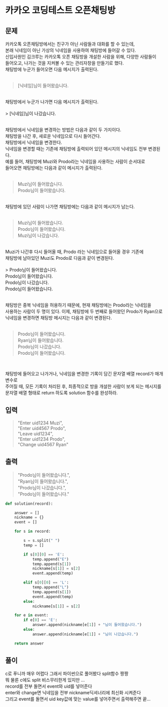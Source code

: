 # 카카오 코딩테스트 오픈채팅방

## 문제
카카오톡 오픈채팅방에서는 친구가 아닌 사람들과 대화를 할 수 있는데,</br>
본래 닉네임이 아닌 가상의 닉네임을 사용하여 채팅방에 들어갈 수 있다.</br>
신입사원인 김크루는 카카오톡 오픈 채팅방을 개설한 사람을 위해, 다양한 사람들이</br>
들어오고, 나가는 것을 지켜볼 수 있는 관리자창을 만들기로 했다. </br>
채팅방에 누군가 들어오면 다음 메시지가 출력된다.</br>
</br>
> [닉네임]님이 들어왔습니다.</br>
</br>
채팅방에서 누군가 나가면 다음 메시지가 출력된다.</br>

</br>
> [닉네임]님이 나갔습니다.</br>
</br>

채팅방에서 닉네임을 변경하는 방법은 다음과 같이 두 가지이다.</br>
채팅방을 나간 후, 새로운 닉네임으로 다시 들어간다.</br>
채팅방에서 닉네임을 변경한다.</br>
닉네임을 변경할 때는 기존에 채팅방에 출력되어 있던 메시지의 닉네임도 전부 변경된다.</br>
예를 들어, 채팅방에 Muzi와 Prodo라는 닉네임을 사용하는 사람이 순서대로</br>
들어오면 채팅방에는 다음과 같이 메시지가 출력된다.</br>
</br>
> Muzi님이 들어왔습니다.</br>
Prodo님이 들어왔습니다.</br>
</br>
채팅방에 있던 사람이 나가면 채팅방에는 다음과 같이 메시지가 남는다.</br>
</br>

> Muzi님이 들어왔습니다.</br>
Prodo님이 들어왔습니다.</br>
Muzi님이 나갔습니다.</br>
</br>
Muzi가 나간후 다시 들어올 때, Prodo 라는 닉네임으로 들어올 경우 기존에</br>
채팅방에 남아있던 Muzi도 Prodo로 다음과 같이 변경된다.</br>

</br>
> Prodo님이 들어왔습니다.</br>
Prodo님이 들어왔습니다.</br>
Prodo님이 나갔습니다.</br>
Prodo님이 들어왔습니다.</br>
</br>

채팅방은 중복 닉네임을 허용하기 때문에, 현재 채팅방에는 Prodo라는 닉네임을 </br>
사용하는 사람이 두 명이 있다. 이제, 채팅방에 두 번째로 들어왔던 Prodo가 Ryan으로 </br>
닉네임을 변경하면 채팅방 메시지는 다음과 같이 변경된다.</br>
</br>
> Prodo님이 들어왔습니다.</br>
Ryan님이 들어왔습니다.</br>
Prodo님이 나갔습니다.</br>
Prodo님이 들어왔습니다.</br>
</br>

채팅방에 들어오고 나가거나, 닉네임을 변경한 기록이 담긴 문자열 배열 record가 매개변수로</br>
주어질 때, 모든 기록이 처리된 후, 최종적으로 방을 개설한 사람이 보게 되는 메시지를</br>
문자열 배열 형태로 return 하도록 solution 함수를 완성하라.

## 입력
> "Enter uid1234 Muzi",</br>
"Enter uid4567 Prodo",</br>
"Leave uid1234",</br>
"Enter uid1234 Prodo",</br>
"Change uid4567 Ryan"

## 출력
> "Prodo님이 들어왔습니다.",</br>
"Ryan님이 들어왔습니다.", </br>
"Prodo님이 나갔습니다.", </br>
"Prodo님이 들어왔습니다."

```python
def solution(record):

    answer = []
    nickname = {}
    event = []

    for s in record:

        s = s.split(" ")
        temp = []

        if s[0][0] == 'E':
            temp.append("E")
            temp.append(s[1])
            nickname[s[1]] = s[2]
            event.append(temp)

        elif s[0][0] == 'L':
            temp.append("L")
            temp.append(s[1])
            event.append(temp)
        else:
            nickname[s[1]] = s[2]

    for e in event:
        if e[0] == 'E':
            answer.append(nickname[e[1]] + "님이 들어왔습니다.")
        else:
            answer.append(nickname[e[1]] + "님이 나갔습니다.")

    return answer
```

## 풀이
c로 푸니까 매우 어렵다 그래서 파이썬으로 풀어봤다 split함수 짱짱 </br>
뭐 물론 c에도 split 비스무리한게 있지만 ... </br>
record를 전부 돌면서 event와 uid를 넣어준다 </br>
enter와 change면 닉네임을 전부 nickname딕셔너리에 최신화 시켜준다 </br>
그리고 event를 돌면서 uid key값에 맞는 value를 넣어주면서 출력해주면 끝...

